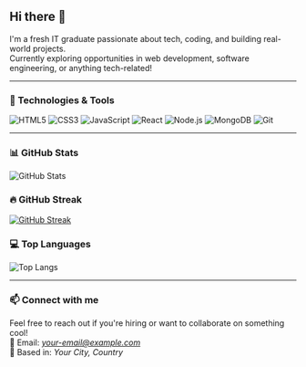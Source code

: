 ## Hi there 👋

I'm a fresh IT graduate passionate about tech, coding, and building real-world projects.  
Currently exploring opportunities in web development, software engineering, or anything tech-related!

---

### 🔧 Technologies & Tools
![HTML5](https://img.shields.io/badge/-HTML5-E34F26?style=flat-square&logo=html5&logoColor=white)
![CSS3](https://img.shields.io/badge/-CSS3-1572B6?style=flat-square&logo=css3)
![JavaScript](https://img.shields.io/badge/-JavaScript-F7DF1E?style=flat-square&logo=javascript&logoColor=black)
![React](https://img.shields.io/badge/-React-61DAFB?style=flat-square&logo=react)
![Node.js](https://img.shields.io/badge/-Node.js-339933?style=flat-square&logo=node.js)
![MongoDB](https://img.shields.io/badge/-MongoDB-47A248?style=flat-square&logo=mongodb)
![Git](https://img.shields.io/badge/-Git-F05032?style=flat-square&logo=git)

---

### 📊 GitHub Stats
![GitHub Stats](https://github-readme-stats.vercel.app/api?username=scardogs&show_icons=true&theme=radical&count_private=true)

### 🔥 GitHub Streak
[![GitHub Streak](https://streak-stats.demolab.com?user=scardogs&theme=radical)](https://git.io/streak-stats)

### 💻 Top Languages
![Top Langs](https://github-readme-stats.vercel.app/api/top-langs/?username=scardogs&layout=compact&theme=radical)

---

### 📫 Connect with me
Feel free to reach out if you're hiring or want to collaborate on something cool!  
📧 Email: *your-email@example.com*  
📍 Based in: *Your City, Country*
